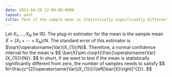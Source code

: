 ```yaml
---
date: 2023-04-28 12:00:00-0800
layout: post
title: Test if the sample mean is statistically significantly different from zero
---
```

Let $X_{1},\ldots,X_{N}$ be IID. The plug-in estimator for the mean is the sample mean $\bar{X}=(X_{1}+\cdots+X_{N})/N$.
The standard error of this estimator is $\sqrt{\operatorname{Var}(X_{1})/N}$.
Therefore, a normal confidence interval for the mean is
\$$
\bar{X}\pm c\sqrt{\frac{\operatorname{Var}(X_{1})}{N}}.
\$$
In short, if we want to test if the mean is statistically significantly different from zero, the number of samples needs to satisfy
\$$
N>\frac{c^{2}\operatorname{Var}(X_{1})}{\left|\bar{X}\right|^{2}}.
\$$
